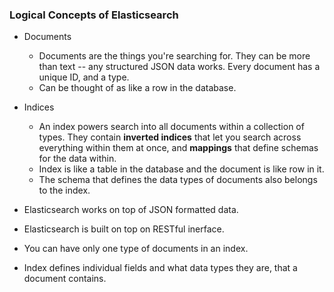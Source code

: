 ### Logical Concepts of Elasticsearch
- Documents
    - Documents are the things you're searching for. They can be more than text -- any structured JSON data works. Every document has a unique ID, and a type.
    - Can be thought of as like a row in the database.
- Indices
    - An index powers search into all documents within a collection of types. They contain **inverted indices** that let you search across everything within them at once, and **mappings** that define schemas for the data within.
    - Index is like a table in the database and the document is like row in it.
    - The schema that defines the data types of documents also belongs to the index.

- Elasticsearch works on top of JSON formatted data.
- Elasticsearch is built on top on RESTful inerface.
- You can have only one type of documents in an index.
- Index defines individual fields and what data types they are, that a document contains.